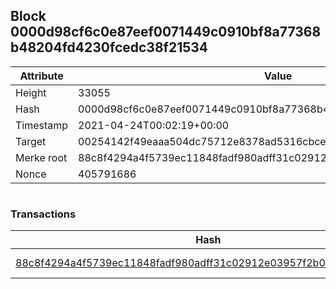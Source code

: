 ## Block 0000d98cf6c0e87eef0071449c0910bf8a77368b48204fd4230fcedc38f21534

Attribute | Value
--- | ---
Height | 33055
Hash | 0000d98cf6c0e87eef0071449c0910bf8a77368b48204fd4230fcedc38f21534
Timestamp | 2021-04-24T00:02:19+00:00
Target | 00254142f49eaaa504dc75712e8378ad5316cbcead634704b3734b6271167cc4
Merke root | 88c8f4294a4f5739ec11848fadf980adff31c02912e03957f2b0c49c176905e8
Nonce | 405791686

```

```

### Transactions

Hash | Amount
--- | ---
[88c8f4294a4f5739ec11848fadf980adff31c02912e03957f2b0c49c176905e8](88c8f4294a4f5739ec11848fadf980adff31c02912e03957f2b0c49c176905e8.md) | 10.00000000 SKEPTI 
